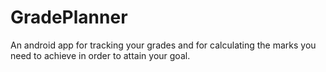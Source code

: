 GradePlanner
============

An android app for tracking your grades and for calculating the marks you need to achieve in order to attain your goal.


